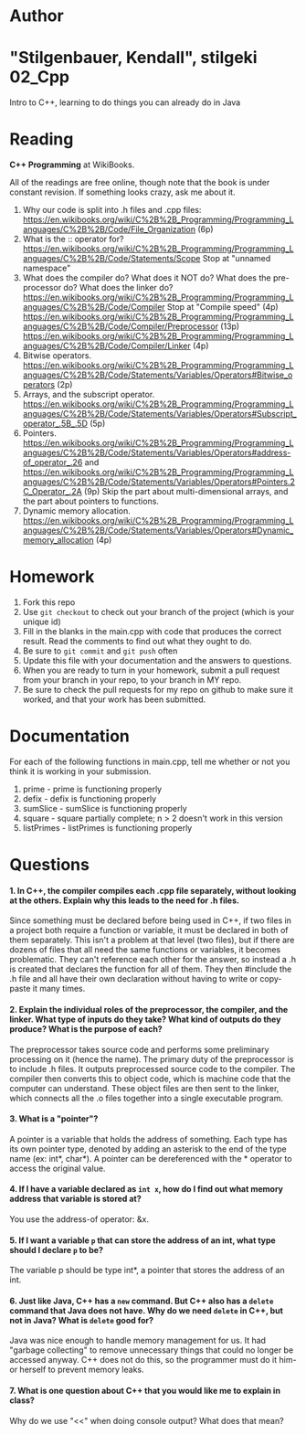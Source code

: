 Author
==========
"Stilgenbauer, Kendall", stilgeki
02_Cpp
======

Intro to C++, learning to do things you can already do in Java

Reading
=======

**C++ Programming** at WikiBooks.

All of the readings are free online, though note that the book is under constant revision. If something looks crazy, ask me about it.

1. Why our code is split into .h files and .cpp files: https://en.wikibooks.org/wiki/C%2B%2B_Programming/Programming_Languages/C%2B%2B/Code/File_Organization (6p)
2. What is the :: operator for? https://en.wikibooks.org/wiki/C%2B%2B_Programming/Programming_Languages/C%2B%2B/Code/Statements/Scope Stop at "unnamed namespace"
3. What does the compiler do? What does it NOT do? What does the pre-processor do? What does the linker do? https://en.wikibooks.org/wiki/C%2B%2B_Programming/Programming_Languages/C%2B%2B/Code/Compiler Stop at "Compile speed" (4p) https://en.wikibooks.org/wiki/C%2B%2B_Programming/Programming_Languages/C%2B%2B/Code/Compiler/Preprocessor (13p) https://en.wikibooks.org/wiki/C%2B%2B_Programming/Programming_Languages/C%2B%2B/Code/Compiler/Linker (4p)
4. Bitwise operators. https://en.wikibooks.org/wiki/C%2B%2B_Programming/Programming_Languages/C%2B%2B/Code/Statements/Variables/Operators#Bitwise_operators (2p)
5. Arrays, and the subscript operator. https://en.wikibooks.org/wiki/C%2B%2B_Programming/Programming_Languages/C%2B%2B/Code/Statements/Variables/Operators#Subscript_operator_.5B_.5D (5p)
6. Pointers. https://en.wikibooks.org/wiki/C%2B%2B_Programming/Programming_Languages/C%2B%2B/Code/Statements/Variables/Operators#address-of_operator_.26 and https://en.wikibooks.org/wiki/C%2B%2B_Programming/Programming_Languages/C%2B%2B/Code/Statements/Variables/Operators#Pointers.2C_Operator_.2A (9p) Skip the part about multi-dimensional arrays, and the part about pointers to functions.
7. Dynamic memory allocation. https://en.wikibooks.org/wiki/C%2B%2B_Programming/Programming_Languages/C%2B%2B/Code/Statements/Variables/Operators#Dynamic_memory_allocation (4p)

Homework
========

1. Fork this repo
2. Use `git checkout` to check out your branch of the project (which is your unique id)
3. Fill in the blanks in the main.cpp with code that produces the correct result. Read the comments to find out what they ought to do.
4. Be sure to `git commit` and `git push` often
5. Update this file with your documentation and the answers to questions.
6. When you are ready to turn in your homework, submit a pull request from your branch in your repo, to your branch in MY repo.
7. Be sure to check the pull requests for my repo on github to make sure it worked, and that your work has been submitted.

Documentation
=========

For each of the following functions in main.cpp, tell me whether or not you think it is working in your submission.

1. prime - prime is functioning properly
2. defix - defix is functioning properly
3. sumSlice - sumSlice is functioning properly
4. square - square partially complete; n > 2 doesn't work in this version
5. listPrimes - listPrimes is functioning properly

Questions
=======

#### 1. In C++, the compiler compiles each .cpp file separately, without looking at the others. Explain why this leads to the need for .h files.

Since something must be declared before being used in C++, if two files in a project both require a function or variable, it must be declared in both of them separately.  This isn't a problem at that level (two files), but if there are dozens of files that all need the same functions or variables, it becomes problematic.  They can't reference each other for the answer, so instead a .h is created that declares the function for all of them.  They then #include the .h file and all have their own declaration without having to write or copy-paste it many times.

#### 2. Explain the individual roles of the preprocessor, the compiler, and the linker. What type of inputs do they take? What kind of outputs do they produce? What is the purpose of each?

The preprocessor takes source code and performs some preliminary processing on it (hence the name).  The primary duty of the preprocessor is to include .h files.  It outputs preprocessed source code to the compiler.  The compiler then converts this to object code, which is machine code that the computer can understand.  These object files are then sent to the linker, which connects all the .o files together into a single executable program.

#### 3. What is a "pointer"?

A pointer is a variable that holds the address of something.  Each type has its own pointer type, denoted by adding an asterisk to the end of the type name (ex: int*, char*).  A pointer can be dereferenced with the * operator to access the original value.

#### 4. If I have a variable declared as `int x`, how do I find out what memory address that variable is stored at?

You use the address-of operator: &x.

#### 5. If I want a variable `p` that can store the address of an int, what type should I declare `p` to be?

The variable p should be type int*, a pointer that stores the address of an int.

#### 6. Just like Java, C++ has a `new` command. But C++ also has a `delete` command that Java does not have. Why do we need `delete` in C++, but not in Java? What is `delete` good for?

Java was nice enough to handle memory management for us.  It had "garbage collecting" to remove unnecessary things that could no longer be accessed anyway.  C++ does not do this, so the programmer must do it him- or herself to prevent memory leaks.

#### 7. What is one question about C++ that you would like me to explain in class?

Why do we use "<<" when doing console output?  What does that mean?